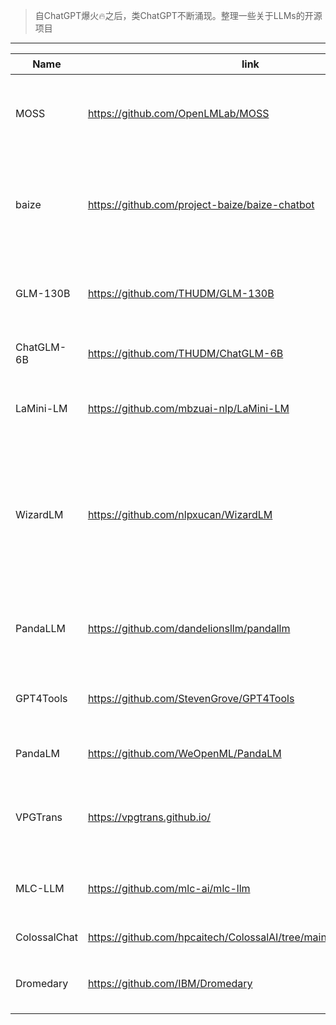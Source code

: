 > 自ChatGPT爆火🔥之后，类ChatGPT不断涌现。整理一些关于LLMs的开源项目

------

| Name       | link                                                   | 作者                                                     |
| ------------ | ------------------------------------------------------------ | -------------------------------------------------------- |
| MOSS         | https://github.com/OpenLMLab/MOSS                            | 复旦NLP实验室在读博士 孙天祥                             |
| baize        | https://github.com/project-baize/baize-chatbot               | 加州大学圣地亚哥分校在读博士 Canwen Xu                   |
| GLM-130B     | https://github.com/THUDM/GLM-130B                            | 清华大学在读博士 Aohan Zeng                              |
| ChatGLM-6B   | https://github.com/THUDM/ChatGLM-6B                          | 清华大学x智谱AI                                          |
| LaMini-LM    | https://github.com/mbzuai-nlp/LaMini-LM                      | 莫纳什大学在读博士 吴明昊                                |
| WizardLM     | https://github.com/nlpxucan/WizardLM                         | 微软STCA（亚洲软件技术中心）NLP集团高级研究科学家 Can Xu |
| PandaLLM     | https://github.com/dandelionsllm/pandallm                    | 南洋理工大学在读博士 焦方锴                              |
| GPT4Tools    | https://github.com/StevenGrove/GPT4Tools                     | 腾讯 AILab 研究员 宋林                                   |
| PandaLM      | https://github.com/WeOpenML/PandaLM                          | 北大在读博士 王一栋                                      |
| VPGTrans     | https://vpgtrans.github.io/                                  | 新加坡国立大学在读博士 张傲                              |
| MLC-LLM      | https://github.com/mlc-ai/mlc-llm                            | CMU助理教授 陈天奇团队                                   |
| ColossalChat | https://github.com/hpcaitech/ColossalAI/tree/main/applications/Chat | 潞晨科技                                                 |
| Dromedary    | https://github.com/IBM/Dromedary                             | CMU在读博士 Zhiqing Sun                                  |
